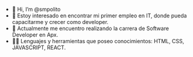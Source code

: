 - 👋 Hi, I’m @smpolito
- 👀 Estoy interesado en encontrar mi primer empleo en IT, donde pueda capacitarme y crecer como developer.
-  🌱 Actualmente me encuentro realizando la carrera de Software Developer en Apx.
- 💪🏼 Lenguajes y herramientas que poseo conocimientos: HTML, CSS, JAVASCRIPT, REACT.
